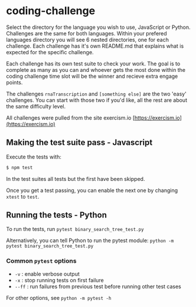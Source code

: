 # coding-challenge

Select the directory for the language you wish to use, JavaScript or Python. Challenges are the same for both languages. Within your prefered languages directory you will see 6 nested directories, one for each challenge. Each challenge has it's own README.md that explains what is expected for the specific challenge.

Each challenge has its own test suite to check your work. The goal is to complete as many as you can and whoever gets the most done within the coding challenge time slot will be the winner and recieve extra engage points.

The challenges `rnaTranscription` and `[something else]` are the two 'easy' challenges. You can start with those two if you'd like, all the rest are about the same difficulty level.

All challenges were pulled from the site exercism.io [https://exercism.io](https://exercism.io)

## Making the test suite pass - Javascript

Execute the tests with:

```bash
$ npm test
```

In the test suites all tests but the first have been skipped.

Once you get a test passing, you can enable the next one by changing `xtest` to
`test`.

## Running the tests - Python

To run the tests, run `pytest binary_search_tree_test.py`

Alternatively, you can tell Python to run the pytest module:
`python -m pytest binary_search_tree_test.py`

### Common `pytest` options

- `-v` : enable verbose output
- `-x` : stop running tests on first failure
- `--ff` : run failures from previous test before running other test cases

For other options, see `python -m pytest -h`
